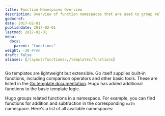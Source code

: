 ```yaml
---
title: Function Namespaces Overview
description: Overview of function namespaces that are used to group related functions.
godocref:
date: 2017-02-01
publishdate: 2017-02-01
lastmod: 2017-02-01
menu:
  docs:
    parent: "functions"
weight: -10	#rem
draft: false
aliases: [/layout/functions/,/templates/functions]
---
```


Go templates are lightweight but extensible. Go itself supplies built-in functions, including comparison operators and other basic tools. These are listed in the [Go template documentation][gofuncs]. Hugo has added additional functions to the basic template logic.

Hugo groups related functions in a namespace. For example, you can find functions for addition and subtraction in the corresponding `math` namespace. Here's a list of all available namespaces:

[gofuncs]: http://golang.org/pkg/text/template/#hdr-Functions
